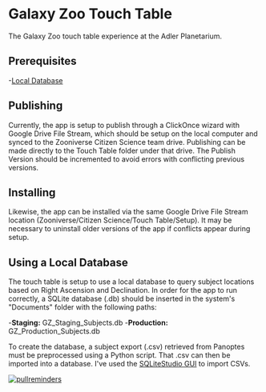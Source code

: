 # Galaxy Zoo Touch Table
The Galaxy Zoo touch table experience at the Adler Planetarium.

## Prerequisites
-[Local Database](#using-a-local-database)

## Publishing
Currently, the app is setup to publish through a ClickOnce wizard with Google Drive File Stream, which should be setup on the local computer and synced to the Zooniverse Citizen Science team drive. Publishing can be made directly to the Touch Table folder under that drive. The Publish Version should be incremented to avoid errors with conflicting previous versions.

## Installing
Likewise, the app can be installed via the same Google Drive File Stream location (Zooniverse/Citizen Science/Touch Table/Setup). It may be necessary to uninstall older versions of the app if conflicts appear during setup.

## Using a Local Database
The touch table is setup to use a local database to query subject locations based on Right Ascension and Declination. In order for the app to run correctly, a SQLite database (.db) should be inserted in the system's "Documents" folder with the following paths:

-**Staging:** GZ_Staging_Subjects.db
-**Production:** GZ_Production_Subjects.db

To create the database, a subject export (.csv) retrieved from Panoptes must be preprocessed using a Python script. That .csv can then be imported into a database. I've used the [SQLiteStudio GUI](https://sqlitestudio.pl/index.rvt) to import CSVs.  

[![pullreminders](https://pullreminders.com/badge.svg)](https://pullreminders.com?ref=badge)
